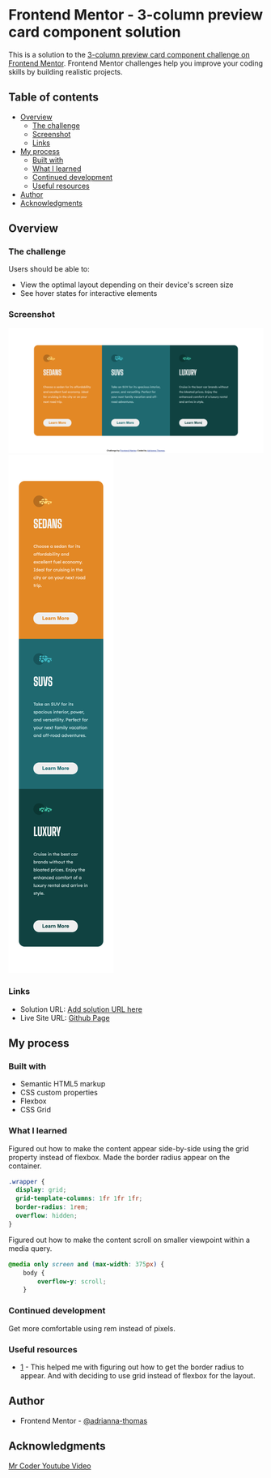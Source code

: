 # Frontend Mentor - 3-column preview card component solution

This is a solution to the [3-column preview card component challenge on Frontend Mentor](https://www.frontendmentor.io/challenges/3column-preview-card-component-pH92eAR2-). Frontend Mentor challenges help you improve your coding skills by building realistic projects.

## Table of contents

- [Overview](#overview)
  - [The challenge](#the-challenge)
  - [Screenshot](#screenshot)
  - [Links](#links)
- [My process](#my-process)
  - [Built with](#built-with)
  - [What I learned](#what-i-learned)
  - [Continued development](#continued-development)
  - [Useful resources](#useful-resources)
- [Author](#author)
- [Acknowledgments](#acknowledgments)

## Overview

### The challenge

Users should be able to:

- View the optimal layout depending on their device's screen size
- See hover states for interactive elements

### Screenshot

![](./images/screenshot-desktop.png)
![](./images/screenshot-mobile.png)

### Links

- Solution URL: [Add solution URL here](https://your-solution-url.com)
- Live Site URL: [Github Page](https://adrianna-thomas.github.io/3-column-preview-card-component/)

## My process

### Built with

- Semantic HTML5 markup
- CSS custom properties
- Flexbox
- CSS Grid

### What I learned

Figured out how to make the content appear side-by-side using the grid property instead of flexbox. Made the border radius appear on the container.

```css
.wrapper {
  display: grid;
  grid-template-columns: 1fr 1fr 1fr;
  border-radius: 1rem;
  overflow: hidden;
}
```

Figured out how to make the content scroll on smaller viewpoint within a media query.

```css
@media only screen and (max-width: 375px) {
    body {
        overflow-y: scroll;
    }
```

### Continued development

Get more comfortable using rem instead of pixels.

### Useful resources

- [1](https://www.youtube.com/watch?v=5DAvEEKfTEE&ab_channel=MrCoder) - This helped me with figuring out how to get the border radius to appear. And with deciding to use grid instead of flexbox for the layout.

## Author

- Frontend Mentor - [@adrianna-thomas](https://www.frontendmentor.io/profile/adrianna-thomas)

## Acknowledgments

[Mr Coder Youtube Video](https://www.youtube.com/watch?v=5DAvEEKfTEE&ab_channel=MrCoder)
